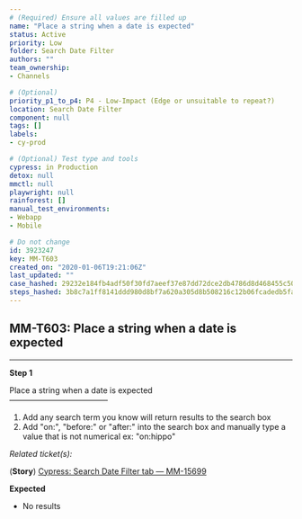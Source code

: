 ```yaml
---
# (Required) Ensure all values are filled up
name: "Place a string when a date is expected"
status: Active
priority: Low
folder: Search Date Filter
authors: ""
team_ownership: 
- Channels

# (Optional)
priority_p1_to_p4: P4 - Low-Impact (Edge or unsuitable to repeat?)
location: Search Date Filter
component: null
tags: []
labels: 
- cy-prod

# (Optional) Test type and tools
cypress: in Production
detox: null
mmctl: null
playwright: null
rainforest: []
manual_test_environments: 
- Webapp
- Mobile

# Do not change
id: 3923247
key: MM-T603
created_on: "2020-01-06T19:21:06Z"
last_updated: ""
case_hashed: 29232e184fb4adf50f30fd7aeef37e87dd72dce2db4786d8d468455c50e900f9d9a2a876242bb87ff038c08c0a1742ee
steps_hashed: 3b8c7a1ff8141ddd980d8bf7a620a305d8b508216c12b06fcadedb5faa165828dbab04d5239700fdd3eb295cbda45855
---
```


<!-- (Auto-generated) Based on frontmatter's "key" and "name" -->

## MM-T603: Place a string when a date is expected

---

**Step 1**

Place a string when a date is expected\
–––––––––––––––––––––––––

1. Add any search term you know will return results to the search box
2. Add "on:", "before:" or "after:" into the search box and manually type a value that is not numerical ex: "on:hippo"

_Related ticket(s):_

(**Story**) [Cypress: Search Date Filter tab — MM-15699](https://mattermost.atlassian.net/browse/MM-15699)

**Expected**

- No results
